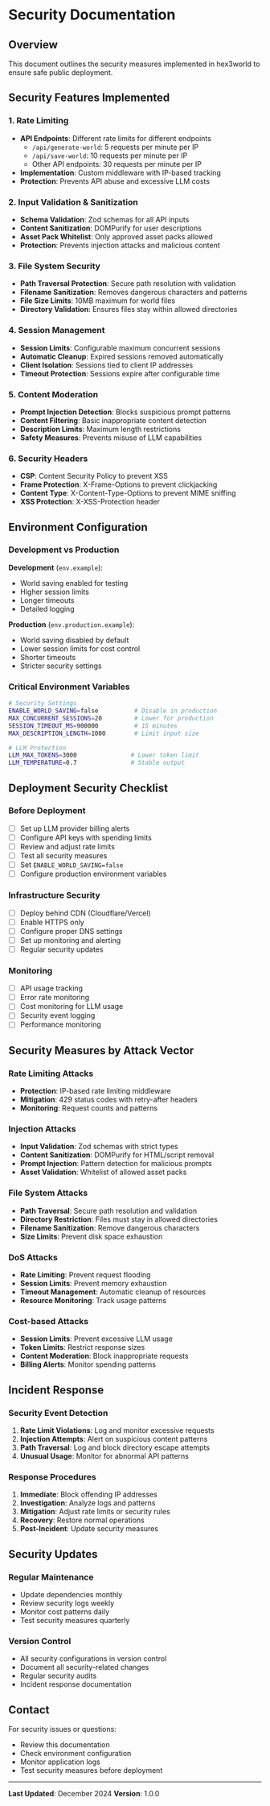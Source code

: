 # Security Documentation

## Overview

This document outlines the security measures implemented in hex3world to ensure safe public deployment.

## Security Features Implemented

### 1. Rate Limiting
- **API Endpoints**: Different rate limits for different endpoints
  - `/api/generate-world`: 5 requests per minute per IP
  - `/api/save-world`: 10 requests per minute per IP
  - Other API endpoints: 30 requests per minute per IP
- **Implementation**: Custom middleware with IP-based tracking
- **Protection**: Prevents API abuse and excessive LLM costs

### 2. Input Validation & Sanitization
- **Schema Validation**: Zod schemas for all API inputs
- **Content Sanitization**: DOMPurify for user descriptions
- **Asset Pack Whitelist**: Only approved asset packs allowed
- **Protection**: Prevents injection attacks and malicious content

### 3. File System Security
- **Path Traversal Protection**: Secure path resolution with validation
- **Filename Sanitization**: Removes dangerous characters and patterns
- **File Size Limits**: 10MB maximum for world files
- **Directory Validation**: Ensures files stay within allowed directories

### 4. Session Management
- **Session Limits**: Configurable maximum concurrent sessions
- **Automatic Cleanup**: Expired sessions removed automatically
- **Client Isolation**: Sessions tied to client IP addresses
- **Timeout Protection**: Sessions expire after configurable time

### 5. Content Moderation
- **Prompt Injection Detection**: Blocks suspicious prompt patterns
- **Content Filtering**: Basic inappropriate content detection
- **Description Limits**: Maximum length restrictions
- **Safety Measures**: Prevents misuse of LLM capabilities

### 6. Security Headers
- **CSP**: Content Security Policy to prevent XSS
- **Frame Protection**: X-Frame-Options to prevent clickjacking
- **Content Type**: X-Content-Type-Options to prevent MIME sniffing
- **XSS Protection**: X-XSS-Protection header

## Environment Configuration

### Development vs Production

**Development** (`env.example`):
- World saving enabled for testing
- Higher session limits
- Longer timeouts
- Detailed logging

**Production** (`env.production.example`):
- World saving disabled by default
- Lower session limits for cost control
- Shorter timeouts
- Stricter security settings

### Critical Environment Variables

```bash
# Security Settings
ENABLE_WORLD_SAVING=false          # Disable in production
MAX_CONCURRENT_SESSIONS=20         # Lower for production
SESSION_TIMEOUT_MS=900000          # 15 minutes
MAX_DESCRIPTION_LENGTH=1000        # Limit input size

# LLM Protection
LLM_MAX_TOKENS=3000               # Lower token limit
LLM_TEMPERATURE=0.7               # Stable output
```

## Deployment Security Checklist

### Before Deployment
- [ ] Set up LLM provider billing alerts
- [ ] Configure API keys with spending limits
- [ ] Review and adjust rate limits
- [ ] Test all security measures
- [ ] Set `ENABLE_WORLD_SAVING=false`
- [ ] Configure production environment variables

### Infrastructure Security
- [ ] Deploy behind CDN (Cloudflare/Vercel)
- [ ] Enable HTTPS only
- [ ] Configure proper DNS settings
- [ ] Set up monitoring and alerting
- [ ] Regular security updates

### Monitoring
- [ ] API usage tracking
- [ ] Error rate monitoring
- [ ] Cost monitoring for LLM usage
- [ ] Security event logging
- [ ] Performance monitoring

## Security Measures by Attack Vector

### Rate Limiting Attacks
- **Protection**: IP-based rate limiting middleware
- **Mitigation**: 429 status codes with retry-after headers
- **Monitoring**: Request counts and patterns

### Injection Attacks
- **Input Validation**: Zod schemas with strict types
- **Content Sanitization**: DOMPurify for HTML/script removal
- **Prompt Injection**: Pattern detection for malicious prompts
- **Asset Validation**: Whitelist of allowed asset packs

### File System Attacks
- **Path Traversal**: Secure path resolution and validation
- **Directory Restriction**: Files must stay in allowed directories
- **Filename Sanitization**: Remove dangerous characters
- **Size Limits**: Prevent disk space exhaustion

### DoS Attacks
- **Rate Limiting**: Prevent request flooding
- **Session Limits**: Prevent memory exhaustion
- **Timeout Management**: Automatic cleanup of resources
- **Resource Monitoring**: Track usage patterns

### Cost-based Attacks
- **Session Limits**: Prevent excessive LLM usage
- **Token Limits**: Restrict response sizes
- **Content Moderation**: Block inappropriate requests
- **Billing Alerts**: Monitor spending patterns

## Incident Response

### Security Event Detection
1. **Rate Limit Violations**: Log and monitor excessive requests
2. **Injection Attempts**: Alert on suspicious content patterns
3. **Path Traversal**: Log and block directory escape attempts
4. **Unusual Usage**: Monitor for abnormal API patterns

### Response Procedures
1. **Immediate**: Block offending IP addresses
2. **Investigation**: Analyze logs and patterns
3. **Mitigation**: Adjust rate limits or security rules
4. **Recovery**: Restore normal operations
5. **Post-Incident**: Update security measures

## Security Updates

### Regular Maintenance
- Update dependencies monthly
- Review security logs weekly
- Monitor cost patterns daily
- Test security measures quarterly

### Version Control
- All security configurations in version control
- Document all security-related changes
- Regular security audits
- Incident response documentation

## Contact

For security issues or questions:
- Review this documentation
- Check environment configuration
- Monitor application logs
- Test security measures before deployment

---

**Last Updated**: December 2024
**Version**: 1.0.0
